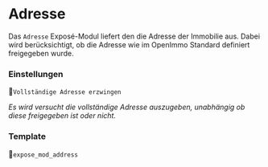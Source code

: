 # Adresse

Das `Adresse` Exposé-Modul liefert den die Adresse der Immobilie aus.‌ Dabei wird berücksichtigt, ob die Adresse wie im OpenImmo Standard definiert freigegeben wurde. 

### Einstellungen

🔹`Vollständige Adresse erzwingen`

_Es wird versucht die vollständige Adresse auszugeben, unabhängig ob diese freigegeben ist oder nicht._

### Template

🔸`expose_mod_address`

